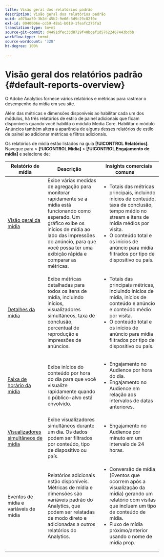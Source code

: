 ```yaml
---
title: Visão geral dos relatórios padrão
description: Visão geral dos relatórios padrão
uuid: a078aa59-3b2d-45b2-9e66-3d9c29c82f0c
exl-id: 0040006e-cd59-48a1-b019-1feafc275fa3
translation-type: tm+mt
source-git-commit: d4491dfec33d8729f40bcef1d57622467443bdbb
workflow-type: tm+mt
source-wordcount: '328'
ht-degree: 100%

---
```


# Visão geral dos relatórios padrão {#default-reports-overview}

O Adobe Analytics fornece vários relatórios e métricas para rastrear o desempenho da mídia em seu site.

Além das métricas e dimensões disponíveis ao habilitar cada um dos módulos, há três relatórios de estilo de painel adicionais que ficam disponíveis quando você habilita o módulo Media Core. Habilitar o módulo Anúncios também altera a aparência de alguns desses relatórios de estilo de painel ao adicionar métricas e filtros adicionais.

Os relatórios de mídia estão listados na guia **[!UICONTROL Relatórios]**. Navegue para > **[!UICONTROL Mídia]** > **[!UICONTROL Engajamento de mídia]** e selecione de:

| Relatório de mídia | Descrição     | Insights comerciais comuns       |
| --- | --- | --- |
| [Visão geral da mídia ](media-reports-overview.md) | Exibe várias medidas de agregação para monitorar rapidamente se a mídia está funcionando como esperado. Um gráfico exibe os inícios de mídia ao lado das impressões do anúncio, para que você possa ter uma exibição rápida e comparar as métricas. | <ul> <li>Totais das métricas principais, incluindo inícios de conteúdo, taxa de conclusão, tempo médio no stream e itens de mídia médios por visita.  </li> <li>O conteúdo total e os inícios de anúncio para mídia filtrados por tipo de dispositivo ou país.  </li> </ul> |
| [Detalhes da mídia ](media-reports-detail.md) | Exibe métricas detalhadas para todos os itens de mídia, incluindo inícios, visualizadores simultâneos, taxa de conclusão, percentual de reprodução e impressões de anúncios. | <ul> <li>Totais das principais métricas, incluindo inícios de mídia, inícios de conteúdo e anúncio e conteúdo médio por visita.  </li> <li>O conteúdo total e os inícios de anúncio para mídia filtrados por tipo de dispositivo ou país.  </li> </ul> |
| [Faixa de horário da mídia ](media-reports-daypart.md) | Exibe inícios do conteúdo por hora do dia para que você visualize rapidamente quando o público-alvo está envolvido. | <ul> <li>Engajamento no Audience por hora do dia.  </li> <li>Engajamento no Audience em relação aos intervalos de datas anteriores.  </li> </ul> |
| [Visualizadores simultâneos de mídia ](media-concurrent-viewers.md) | Exibe visualizadores simultâneos durante um dia. Os dados podem ser filtrados por conteúdo, tipo de dispositivo ou país. | <ul> <li>Engajamento no Audience por minuto em um intervalo de 24 horas.  </li> </ul> |
| Eventos de mídia e variáveis de mídia | Relatórios adicionais estão disponíveis. Métricas de mídia e dimensões são variáveis padrão do Analytics, que podem ser relatadas de modo direto e adicionadas a outros relatórios do Analytics. | <ul> <li>Conversão de mídia (Eventos que ocorrem após a visualização da mídia) gerando um relatório com visitas que incluem um tipo de conteúdo de mídia.  </li> <li>Fluxo de mídia próximo/anterior usando o nome de mídia prop.  </li> </ul> |
